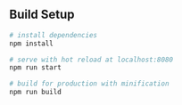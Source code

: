 ## Build Setup

``` bash
# install dependencies
npm install

# serve with hot reload at localhost:8080
npm run start

# build for production with minification
npm run build
```
